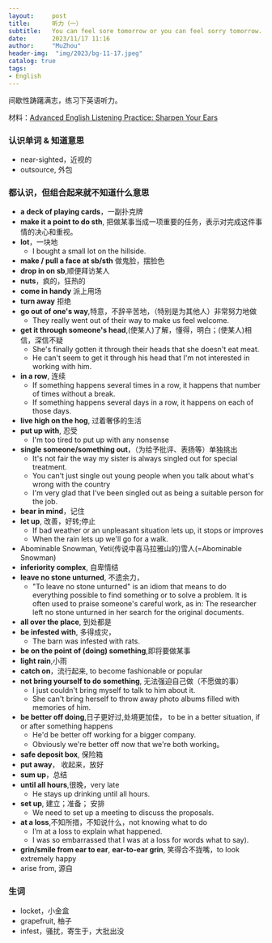 ```yaml
---
layout:     post
title:      听力（一）
subtitle:   You can feel sore tomorrow or you can feel sorry tomorrow. You choose.
date:       2023/11/17 11:16
author:     "MuZhou"
header-img:  "img/2023/bg-11-17.jpeg"
catalog: true
tags:
- English
---
```


间歇性踌躇满志，练习下英语听力。

材料：[Advanced English Listening Practice: Sharpen Your Ears](https://www.youtube.com/watch?v=5PY5vVMF9ok&list=PLa0ffV83gQZcfu885v3Cm8o9ZxdCHL1Yl&index=1&ab_channel=Kendra%27sLanguageSchool)

### 认识单词 & 知道意思
- near-sighted，近视的
- outsource, 外包

### 都认识，但组合起来就不知道什么意思
- **a deck of playing cards**，一副扑克牌
- **make it a point to do sth**, 把做某事当成一项重要的任务，表示对完成这件事情的决心和重视。
- **lot**，一块地
  - I bought a small lot on the hillside.
- **make / pull a face at sb/sth**  做鬼脸，摆脸色
- **drop in on sb**,顺便拜访某人
- **nuts**，疯的，狂热的
- **come in handy** 派上用场
- **turn away** 拒绝
- **go out of one's way**,特意，不辞辛苦地，（特别是为其他人）非常努力地做
  - They really went out of their way to make us feel welcome.
- **get it through someone's head**,(使某人)了解，懂得，明白；(使某人)相信，深信不疑
  - She's finally gotten it through their heads that she doesn't eat meat.
  - He can't seem to get it through his head that I'm not interested in working with him.
- **in a row**, 连续
  - If something happens several times in a row, it happens that number of times without a break. 
  - If something happens several days in a row, it happens on each of those days.
- **live high on the hog**, 过着奢侈的生活
- **put up with**, 忍受
    - I'm too tired to put up with any nonsense
- **single someone/something out**，（为给予批评、表扬等）单独挑出
    - It's not fair the way my sister is always singled out for special treatment.
    - You can't just single out young people when you talk about what's wrong with the country
    - I'm very glad that I've been singled out as being a suitable person for the job.
- **bear in mind**，记住
- **let up**, 改善，好转;停止
  - If bad weather or an unpleasant situation lets up, it stops or improves
  - When the rain lets up we'll go for a walk.
- Abominable Snowman,  Yeti(传说中喜马拉雅山的)雪人(=Abominable Snowman)
- **inferiority complex**, 自卑情结
- **leave no stone unturned**, 不遗余力，
  - "To leave no stone unturned" is an idiom that means to do everything possible to find something or to solve a problem. It is often used to praise someone's careful work, as in: The researcher left no stone unturned in her search for the original documents.
- **all over the place**, 到处都是
- **be infested with**, 多得成灾，
    - The barn was infested with rats.
- **be on the point of (doing) something**,即将要做某事
- **light rain**,小雨
- **catch on**，流行起来, to become fashionable or popular
- **not bring yourself to do something**, 无法强迫自己做（不愿做的事）
    - I just couldn't bring myself to talk to him about it.
    - She can't bring herself to throw away photo albums filled with memories of him.
- **be better off doing**,日子更好过,处境更加佳， to be in a better situation, if or after something happens
    - He'd be better off working for a bigger company.
    - Obviously we're better off now that we're both working。
- **safe deposit box**, 保险箱
- **put away**， 收起来，放好
- **sum up**，总结
- **until all hours**,很晚，very late
    - He stays up drinking until all hours.
- **set up**, 建立；准备； 安排
    - We need to set up a meeting to discuss the proposals.
- **at a loss**,不知所措，不知说什么，not knowing what to do
    - I’m at a loss to explain what happened.
    - I was so embarrassed that I was at a loss for words  what to say).
- **grin/smile from ear to ear**, **ear-to-ear grin**, 笑得合不拢嘴，to look extremely happy
- arise from, 源自

### 生词
- locket，小金盒
- grapefruit, 柚子
- infest，骚扰，寄生于，大批出没